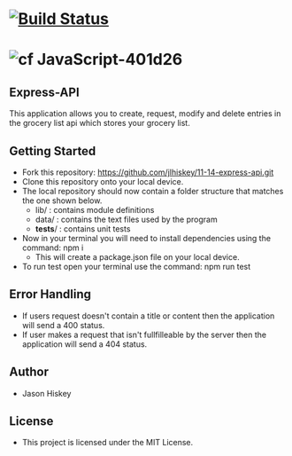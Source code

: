 [![Build Status](https://travis-ci.com/jlhiskey/code-challenge.svg?branch=master)](https://travis-ci.com/jlhiskey/11-14-express-api)
======
![cf](https://i.imgur.com/7v5ASc8.png) JavaScript-401d26
=======
## Express-API
 This application allows you to create, request, modify and delete entries in the grocery list api which stores your grocery list.

## Getting Started
- Fork this repository: https://github.com/jlhiskey/11-14-express-api.git
- Clone this repository onto your local device.
- The local repository should now contain a folder structure that matches the one shown below.
    - lib/ : contains module definitions
    - data/ : contains the text files used by the program
    - __tests__/ : contains unit tests
 - Now in your terminal you will need to install dependencies using 
the command:  npm i 
    - This will create a package.json file on your local device.
- To run test open your terminal use the command: npm run test

## Error Handling
- If users request doesn't contain a title or content then the application will send a 400 status.
- If user makes a request that isn't fullfilleable by the server then the application will send a 404 status.   

## Author 
- Jason Hiskey

## License 
- This project is licensed under the MIT License.
 
